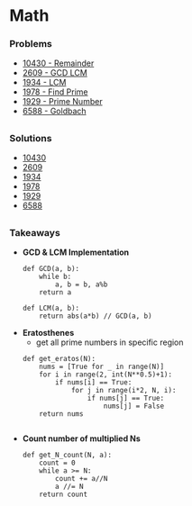 # Math

### Problems
- [10430 - Remainder](https://www.acmicpc.net/problem/10430)
- [2609 - GCD LCM](https://www.acmicpc.net/problem/2609)
- [1934 - LCM](https://www.acmicpc.net/problem/1934)
- [1978 - Find Prime](https://www.acmicpc.net/problem/1978)
- [1929 - Prime Number](https://www.acmicpc.net/problem/1929)
- [6588 - Goldbach](https://www.acmicpc.net/problem/6588)


##

### Solutions
- [10430](./10430_modulo.py)
- [2609](./2609_GCD_LCM.py)
- [1934](./1934_LCM.py)
- [1978](./1929_find_prime.py)
- [1929](./1978_prime_number.py)
- [6588](./6588_goldbach.py)



##

### Takeaways

- **GCD & LCM Implementation**
  ```
  def GCD(a, b):
      while b:
          a, b = b, a%b
      return a

  def LCM(a, b):
      return abs(a*b) // GCD(a, b) 
  ```
- **Eratosthenes**
    - get all prime numbers in specific region
    ```
    def get_eratos(N):
        nums = [True for _ in range(N)]
        for i in range(2, int(N**0.5)+1):
            if nums[i] == True:
                for j in range(i*2, N, i):
                    if nums[j] == True:
                        nums[j] = False
        return nums
        
    ```
- **Count number of multiplied Ns**
    ```
    def get_N_count(N, a):
        count = 0
        while a >= N:
            count += a//N
            a //= N
        return count
    ```